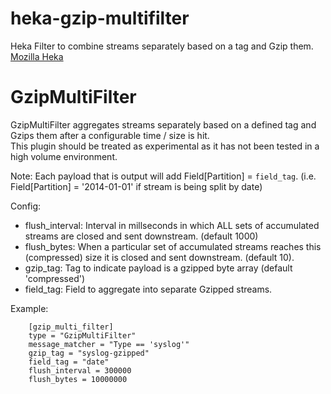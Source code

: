 heka-gzip-multifilter
=========
Heka Filter to combine streams separately based on a tag and Gzip them. [Mozilla Heka](http://hekad.readthedocs.org/)

GzipMultiFilter
==========
GzipMultiFilter aggregates streams separately based on a defined tag and Gzips them after a configurable time / size is hit.  
This plugin should be treated as experimental as it has not been tested in a high volume environment.  

Note: Each payload that is output will add Field[Partition] = `field_tag`.  (i.e. Field[Partition] = '2014-01-01' if stream is being split by date) 

Config:
- flush_interval: Interval in millseconds in which ALL sets of accumulated streams are closed and sent downstream. (default 1000)
- flush_bytes: When a particular set of accumulated streams reaches this (compressed) size it is closed and sent downstream. (default 10). 
- gzip_tag: Tag to indicate payload is a gzipped byte array (default 'compressed') 
- field_tag: Field to aggregate into separate Gzipped streams. 

Example:

        [gzip_multi_filter]
        type = "GzipMultiFilter"
        message_matcher = "Type == 'syslog'"
        gzip_tag = "syslog-gzipped"
        field_tag = "date" 
        flush_interval = 300000 
        flush_bytes = 10000000


